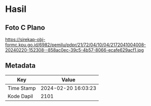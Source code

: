 # Hasil

## Foto C Plano

https://sirekap-obj-formc.kpu.go.id/6982/pemilu/pdpr/21/72/04/10/04/2172041004008-20240220-152308--858ac0ec-39c5-4b57-8066-ecafe629acf1.jpg


## Metadata

| Key        | Value               |
| ---------- | ------------------- |
| Time Stamp | 2024-02-20 16:03:23 |
| Kode Dapil | 2101                |



